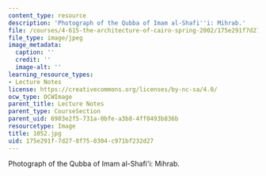 ```yaml
---
content_type: resource
description: 'Photograph of the Qubba of Imam al-Shafi''i: Mihrab.'
file: /courses/4-615-the-architecture-of-cairo-spring-2002/175e291f7d278f750304c971bf232d27_1052.jpg
file_type: image/jpeg
image_metadata:
  caption: ''
  credit: ''
  image-alt: ''
learning_resource_types:
- Lecture Notes
license: https://creativecommons.org/licenses/by-nc-sa/4.0/
ocw_type: OCWImage
parent_title: Lecture Notes
parent_type: CourseSection
parent_uid: 6903e2f5-731a-0bfe-a3b8-4ff0493b836b
resourcetype: Image
title: 1052.jpg
uid: 175e291f-7d27-8f75-0304-c971bf232d27
---
```

Photograph of the Qubba of Imam al-Shafi'i: Mihrab.